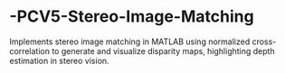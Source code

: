 # -PCV5-Stereo-Image-Matching
Implements stereo image matching in MATLAB using normalized cross-correlation to generate and visualize disparity maps, highlighting depth estimation in stereo vision.
